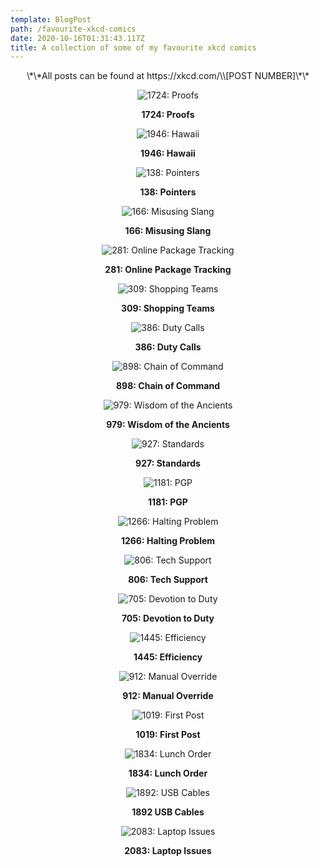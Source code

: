 ```yaml
---
template: BlogPost
path: /favourite-xkcd-comics
date: 2020-10-16T01:31:43.117Z
title: A collection of some of my favourite xkcd comics
---
```

<center>
\*\*All posts can be found at https://xkcd.com/\\[POST NUMBER]\*\*

![1724: Proofs](https://imgs.xkcd.com/comics/proofs.png)

**1724: Proofs**

![1946: Hawaii](https://imgs.xkcd.com/comics/hawaii.png)

**1946: Hawaii**

![138: Pointers](https://imgs.xkcd.com/comics/pointers.png)

**138: Pointers**

![166: Misusing Slang](https://imgs.xkcd.com/comics/misusing_slang.png)

**166: Misusing Slang**

![281: Online Package Tracking](https://imgs.xkcd.com/comics/online_package_tracking.png)

**281: Online Package Tracking**

![309: Shopping Teams](https://imgs.xkcd.com/comics/shopping_teams.png)

**309: Shopping Teams**

![386: Duty Calls](https://imgs.xkcd.com/comics/duty_calls.png)

**386: Duty Calls**

![898: Chain of Command](https://imgs.xkcd.com/comics/chain_of_command.png)

**898: Chain of Command**

![979: Wisdom of the Ancients](https://imgs.xkcd.com/comics/wisdom_of_the_ancients.png)

**979: Wisdom of the Ancients**

![927: Standards](https://imgs.xkcd.com/comics/standards.png)

**927: Standards**

![1181: PGP](https://imgs.xkcd.com/comics/pgp.png)

**1181: PGP**

![1266: Halting Problem](https://imgs.xkcd.com/comics/halting_problem.png)

**1266: Halting Problem**

![806: Tech Support](https://imgs.xkcd.com/comics/tech_support.png)

**806: Tech Support**

![705: Devotion to Duty](https://imgs.xkcd.com/comics/devotion_to_duty.png)

**705: Devotion to Duty**

![1445: Efficiency](https://imgs.xkcd.com/comics/efficiency.png)

**1445: Efficiency**

![912: Manual Override](https://imgs.xkcd.com/comics/manual_override.png)

**912: Manual Override**

![1019: First Post](https://imgs.xkcd.com/comics/first_post.png)

**1019: First Post**

![1834: Lunch Order](https://imgs.xkcd.com/comics/lunch_order.png)

**1834: Lunch Order**

![1892: USB Cables](https://imgs.xkcd.com/comics/usb_cables.png)

**1892 USB Cables**

![2083: Laptop Issues](https://imgs.xkcd.com/comics/laptop_issues.png)

**2083: Laptop Issues**

</center>
